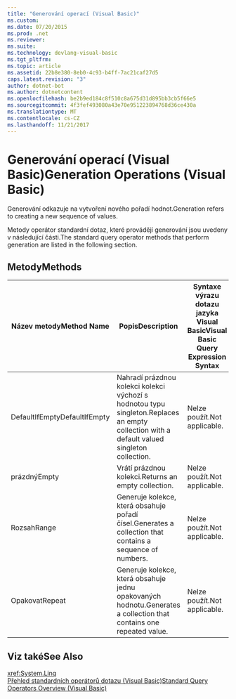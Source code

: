 ```yaml
---
title: "Generování operací (Visual Basic)"
ms.custom: 
ms.date: 07/20/2015
ms.prod: .net
ms.reviewer: 
ms.suite: 
ms.technology: devlang-visual-basic
ms.tgt_pltfrm: 
ms.topic: article
ms.assetid: 22b8e380-8eb0-4c93-b4ff-7ac21caf27d5
caps.latest.revision: "3"
author: dotnet-bot
ms.author: dotnetcontent
ms.openlocfilehash: be2b9ed184c8f510c8a675d31d895bb3cb5f66e5
ms.sourcegitcommit: 4f3fef493080a43e70e951223894768d36ce430a
ms.translationtype: MT
ms.contentlocale: cs-CZ
ms.lasthandoff: 11/21/2017
---
```

# <a name="generation-operations-visual-basic"></a><span data-ttu-id="5eca4-102">Generování operací (Visual Basic)</span><span class="sxs-lookup"><span data-stu-id="5eca4-102">Generation Operations (Visual Basic)</span></span>
<span data-ttu-id="5eca4-103">Generování odkazuje na vytvoření nového pořadí hodnot.</span><span class="sxs-lookup"><span data-stu-id="5eca4-103">Generation refers to creating a new sequence of values.</span></span>  
  
 <span data-ttu-id="5eca4-104">Metody operátor standardní dotaz, které provádějí generování jsou uvedeny v následující části.</span><span class="sxs-lookup"><span data-stu-id="5eca4-104">The standard query operator methods that perform generation are listed in the following section.</span></span>  
  
## <a name="methods"></a><span data-ttu-id="5eca4-105">Metody</span><span class="sxs-lookup"><span data-stu-id="5eca4-105">Methods</span></span>  
  
|<span data-ttu-id="5eca4-106">Název metody</span><span class="sxs-lookup"><span data-stu-id="5eca4-106">Method Name</span></span>|<span data-ttu-id="5eca4-107">Popis</span><span class="sxs-lookup"><span data-stu-id="5eca4-107">Description</span></span>|<span data-ttu-id="5eca4-108">Syntaxe výrazu dotazu jazyka Visual Basic</span><span class="sxs-lookup"><span data-stu-id="5eca4-108">Visual Basic Query Expression Syntax</span></span>|<span data-ttu-id="5eca4-109">Další informace</span><span class="sxs-lookup"><span data-stu-id="5eca4-109">More Information</span></span>|  
|-----------------|-----------------|------------------------------------------|----------------------|  
|<span data-ttu-id="5eca4-110">DefaultIfEmpty</span><span class="sxs-lookup"><span data-stu-id="5eca4-110">DefaultIfEmpty</span></span>|<span data-ttu-id="5eca4-111">Nahradí prázdnou kolekci kolekci výchozí s hodnotou typu singleton.</span><span class="sxs-lookup"><span data-stu-id="5eca4-111">Replaces an empty collection with a default valued singleton collection.</span></span>|<span data-ttu-id="5eca4-112">Nelze použít.</span><span class="sxs-lookup"><span data-stu-id="5eca4-112">Not applicable.</span></span>|<xref:System.Linq.Enumerable.DefaultIfEmpty%2A?displayProperty=nameWithType><br /><br /> <xref:System.Linq.Queryable.DefaultIfEmpty%2A?displayProperty=nameWithType>|  
|<span data-ttu-id="5eca4-113">prázdný</span><span class="sxs-lookup"><span data-stu-id="5eca4-113">Empty</span></span>|<span data-ttu-id="5eca4-114">Vrátí prázdnou kolekci.</span><span class="sxs-lookup"><span data-stu-id="5eca4-114">Returns an empty collection.</span></span>|<span data-ttu-id="5eca4-115">Nelze použít.</span><span class="sxs-lookup"><span data-stu-id="5eca4-115">Not applicable.</span></span>|<xref:System.Linq.Enumerable.Empty%2A?displayProperty=nameWithType>|  
|<span data-ttu-id="5eca4-116">Rozsah</span><span class="sxs-lookup"><span data-stu-id="5eca4-116">Range</span></span>|<span data-ttu-id="5eca4-117">Generuje kolekce, která obsahuje pořadí čísel.</span><span class="sxs-lookup"><span data-stu-id="5eca4-117">Generates a collection that contains a sequence of numbers.</span></span>|<span data-ttu-id="5eca4-118">Nelze použít.</span><span class="sxs-lookup"><span data-stu-id="5eca4-118">Not applicable.</span></span>|<xref:System.Linq.Enumerable.Range%2A?displayProperty=nameWithType>|  
|<span data-ttu-id="5eca4-119">Opakovat</span><span class="sxs-lookup"><span data-stu-id="5eca4-119">Repeat</span></span>|<span data-ttu-id="5eca4-120">Generuje kolekce, která obsahuje jednu opakovaných hodnotu.</span><span class="sxs-lookup"><span data-stu-id="5eca4-120">Generates a collection that contains one repeated value.</span></span>|<span data-ttu-id="5eca4-121">Nelze použít.</span><span class="sxs-lookup"><span data-stu-id="5eca4-121">Not applicable.</span></span>|<xref:System.Linq.Enumerable.Repeat%2A?displayProperty=nameWithType>|  
  
## <a name="see-also"></a><span data-ttu-id="5eca4-122">Viz také</span><span class="sxs-lookup"><span data-stu-id="5eca4-122">See Also</span></span>  
 <xref:System.Linq>  
 [<span data-ttu-id="5eca4-123">Přehled standardních operátorů dotazu (Visual Basic)</span><span class="sxs-lookup"><span data-stu-id="5eca4-123">Standard Query Operators Overview (Visual Basic)</span></span>](../../../../visual-basic/programming-guide/concepts/linq/standard-query-operators-overview.md)
